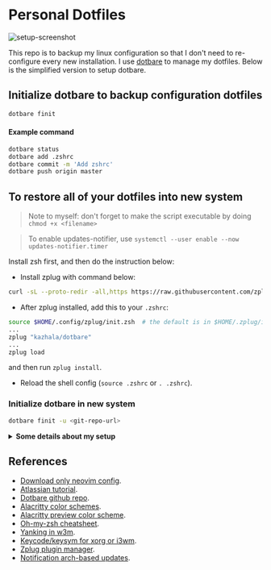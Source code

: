 # Personal Dotfiles

![setup-screenshot](https://raw.githubusercontent.com/wiki/bruhtus/dotfiles/arch-linux-setup-july-2021.png)

This repo is to backup my linux configuration so that I don't need to re-configure every new installation. I use [dotbare](https://github.com/kazhala/dotbare) to manage my dotfiles. Below is the simplified version to setup dotbare.

## Initialize dotbare to backup configuration dotfiles
```bash
dotbare finit
```

#### Example command
```bash
dotbare status
dotbare add .zshrc
dotbare commit -m 'Add zshrc'
dotbare push origin master
```

## To restore all of your dotfiles into new system
> Note to myself: don't forget to make the script executable by doing `chmod +x <filename>`

> To enable updates-notifier, use `systemctl --user enable --now updates-notifier.timer`

Install zsh first, and then do the instruction below:

- Install zplug with command below:
```sh
curl -sL --proto-redir -all,https https://raw.githubusercontent.com/zplug/installer/master/installer.zsh | zsh
```
- After zplug installed, add this to your `.zshrc`:
```sh
source $HOME/.config/zplug/init.zsh  # the default is in $HOME/.zplug/init.zsh
...
zplug "kazhala/dotbare"
...
zplug load
```
and then run `zplug install`.
- Reload the shell config (`source .zshrc` or `. .zshrc`).

### Initialize dotbare in new system
```bash
dotbare finit -u <git-repo-url>
```

<details>
<summary><strong>Some details about my setup</strong></summary>

Category            | Name
---                 | ---
Operating system    | [Arch linux](https://archlinux.org/)
Window manager      | [i3](https://github.com/i3/i3)
Text editor         | [Neovim](https://github.com/neovim/neovim)
Terminal emulator   | [Alacritty](https://github.com/alacritty/alacritty)
Shell               | [Zsh](https://zsh.sourceforge.io/Doc/Release/index.html)
Shell prompt        | [Powerlevel10k](https://github.com/romkatv/powerlevel10k)
Package manager     | [Pacman](https://wiki.archlinux.org/title/pacman)
|                   | [Yay (AUR helper)](https://github.com/Jguer/yay)
Status bar          | [Polybar](https://github.com/polybar/polybar)
Notification daemon | [Dunst](https://github.com/dunst-project/dunst)
Launcher            | [Rofi](https://github.com/davatorium/rofi)
|                   | [Dmenu](https://tools.suckless.org/dmenu/)
Compositor          | [Picom](https://github.com/yshui/picom)
File manager        | [Ranger (TUI)](https://github.com/ranger/ranger)
|                   | [Pcmanfm (GUI)](https://github.com/lxde/pcmanfm)
Video player        | [Mpv](https://mpv.io/)
System monitor      | [Htop](https://github.com/htop-dev/htop)
|                   | [Bpytop](https://github.com/aristocratos/bpytop)
|                   | [Conky (no longer using)](https://github.com/brndnmtthws/conky)

</details>

## References
- [Download only neovim config](https://minhaskamal.github.io/DownGit/#/home?url=https://github.com/bruhtus/dotfiles/tree/master/.config/nvim).
- [Atlassian tutorial](https://www.atlassian.com/git/tutorials/dotfiles).
- [Dotbare github repo](https://github.com/kazhala/dotbare).
- [Alacritty color schemes](https://github.com/alacritty/alacritty/wiki/Color-schemes).
- [Alacritty preview color scheme](https://github.com/eendroroy/alacritty-theme).
- [Oh-my-zsh cheatsheet](https://github.com/ohmyzsh/ohmyzsh/wiki/Cheatsheet).
- [Yanking in w3m](https://unix.stackexchange.com/questions/12497/yanking-urls-in-w3m).
- [Keycode/keysym for xorg or i3wm](http://xahlee.info/linux/linux_show_keycode_keysym.html).
- [Zplug plugin manager](https://github.com/zplug/zplug).
- [Notification arch-based updates](https://eang.it/notifications-of-pacman-updates/).
